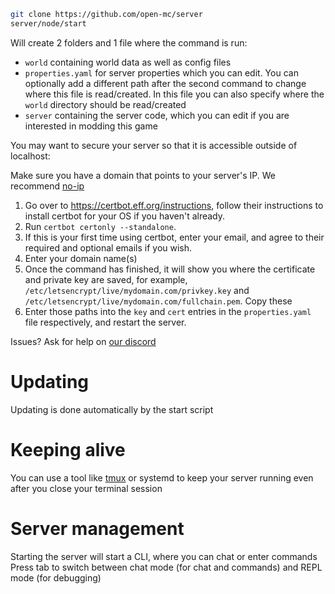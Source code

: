```sh
git clone https://github.com/open-mc/server
server/node/start
```
Will create 2 folders and 1 file where the command is run:
- `world` containing world data as well as config files
- `properties.yaml` for server properties which you can edit. You can optionally add a different path after the second command to change where this file is read/created. In this file you can also specify where the `world` directory should be read/created
- `server` containing the server code, which you can edit if you are interested in modding this game

You may want to secure your server so that it is accessible outside of localhost:

Make sure you have a domain that points to your server's IP. We recommend [no-ip](https://ddns.net)

1. Go over to https://certbot.eff.org/instructions, follow their instructions to install certbot for your OS if you haven't already.
2. Run `certbot certonly --standalone`.
3. If this is your first time using certbot, enter your email, and agree to their required and optional emails if you wish.
4. Enter your domain name(s)
5. Once the command has finished, it will show you where the certificate and private key are saved, for example, `/etc/letsencrypt/live/mydomain.com/privkey.key` and `/etc/letsencrypt/live/mydomain.com/fullchain.pem`. Copy these
6. Enter those paths into the `key` and `cert` entries in the `properties.yaml` file respectively, and restart the server.

Issues? Ask for help on [our discord](https://discord.gg/mqQwHNTncV)

# Updating

Updating is done automatically by the start script

# Keeping alive

You can use a tool like [tmux](https://linuxize.com/post/getting-started-with-tmux/) or systemd to keep your server running even after you close your terminal session

# Server management

Starting the server will start a CLI, where you can chat or enter commands
Press tab to switch between chat mode (for chat and commands) and REPL mode (for debugging)